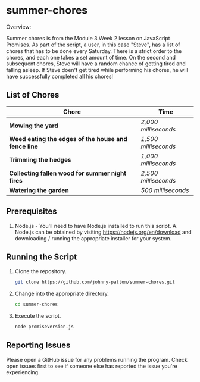 # summer-chores

Overview:

Summer chores is from the Module 3 Week 2 lesson on JavaScript Promises. As part of the script, a user, in this case "Steve", has a list of chores that has to be done every Saturday. There is a strict order to the chores, and each one takes a set amount of time. On the second and subsequent chores, Steve will have a random chance of getting tired and falling asleep. If Steve doen't get tired while performing his chores, he will have successfully completed all his chores!


## List of Chores

| Chore | Time |
| ----- | ---- |
| **Mowing the yard** | *2,000 milliseconds* |
| **Weed eating the edges of the house and fence line** | *1,500 milliseconds* |
| **Trimming the hedges** | *1,000 milliseconds* |
| **Collecting fallen wood for summer night fires** | *2,500 milliseconds* |
| **Watering the garden** | *500 milliseconds* |


## Prerequisites

1. Node.js - You'll need to have Node.js installed to run this script.
    A. Node.js can be obtained by visiting https://nodejs.org/en/download and downloading / running the appropriate installer for your system.


## Running the Script

1. Clone the repository.
    ```bash
    git clone https://github.com/johnny-patton/summer-chores.git
    ```
2. Change into the appropriate directory.
    ```bash
   cd summer-chores
   ```
3. Execute the script.
    ```bash
    node promiseVersion.js
    ```


## Reporting Issues
Please open a GitHub issue for any problems running the program. Check open issues first to see if someone else has reported the issue you're experiencing.
